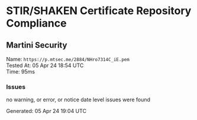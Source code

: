 # STIR/SHAKEN Certificate Repository Compliance

## Martini Security

Name: `https://p.mtsec.me/2884/NHro7314C_iE.pem`\
Tested At: 05 Apr 24 18:54 UTC\
Time: 95ms

### Issues

no warning, or error, or notice date level issues were found

Generated: 05 Apr 24 19:04 UTC